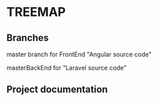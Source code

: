 # TREEMAP

## Branches
   master branch for FrontEnd "Angular source code"
   
   masterBackEnd for "Laravel source code"

## Project documentation
